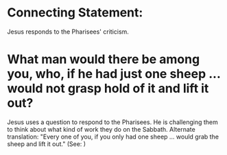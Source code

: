 
# Connecting Statement:
Jesus responds to the Pharisees' criticism.

# What man would there be among you, who, if he had just one sheep ... would not grasp hold of it and lift it out?
Jesus uses a question to respond to the Pharisees. He is challenging them to think about what kind of work they do on the Sabbath. Alternate translation: "Every one of you, if you only had one sheep ... would grab the sheep and lift it out." (See: )